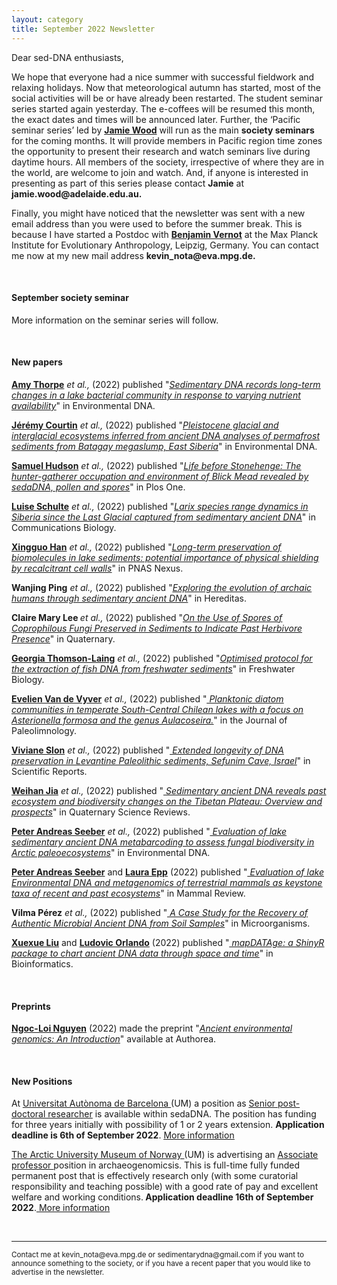 ```yaml
---
layout: category
title: September 2022 Newsletter
---
```


<div class="section">
<p>Dear sed-DNA enthusiasts,</p>

<div class="intro">
<p>We hope that everyone had a nice summer with successful fieldwork and relaxing holidays. Now that meteorological autumn has started, most of the social activities will be or have already been restarted. The student seminar series started again yesterday. The e-coffees will be resumed this month, the exact dates and times will be announced later. Further, the ‘Pacific seminar series’ led by <a href="https://www.researchgate.net/profile/Jamie-Wood-5" target="_blank"><b>Jamie Wood</b></a> will run as the main <b>society seminars</b> for the coming months. It will provide members in Pacific region time zones the opportunity to present their research and watch seminars live during daytime hours. All members of the society, irrespective of where they are in the world, are welcome to join and watch. And, if anyone is interested in presenting as part of this series please contact <b>Jamie</b> at <b>jamie.wood@adelaide.edu.au.</b></p>
<p>
Finally, you might have noticed that the newsletter was sent with a new email address than you were used to before the summer break. This is because I have started a Postdoc with <a href="https://www.eva.mpg.de/genetics/ancient-environmental-genomics/overview/" target="_blank"><b>Benjamin Vernot</b></a> at the Max Planck Institute for Evolutionary Anthropology, Leipzig, Germany. You can contact me now at my new mail address <b>kevin_nota@eva.mpg.de.</b></p>
  
<br>
<div class="intro">
<h4 class="section-title underline">September society seminar</h4><p>
  <p> More information on the seminar series will follow.</p>  
  
<br>  

<h4 class="section-title underline">New papers</h4>

<p><a href="https://www.researchgate.net/profile/Amy-Thorpe-3" target="_blank"><b>Amy Thorpe</b></a> <i>et al.,</i> (2022) published "<a href="https://doi.org/10.1002/edn3.344" target="_blank"><u><i>Sedimentary DNA records long-term changes in a lake bacterial community in response to varying nutrient availability</i></u></a>" in Environmental DNA.</p>

<p><a href="https://www.researchgate.net/profile/Jeremy-Courtin" target="_blank"><b>Jérémy Courtin</b></a> <i>et al.,</i> (2022) published "<a href="https://doi.org/10.1002/edn3.336" target="_blank"><u><i>Pleistocene glacial and interglacial ecosystems inferred from ancient DNA analyses of permafrost sediments from Batagay megaslump, East Siberia</i></u></a>" in Environmental DNA.</p>

<p><a href="https://www.researchgate.net/profile/Sam-Hudson-9" target="_blank"><b>Samuel Hudson</b></a> <i>et al.,</i> (2022) published "<a href="https://doi.org/10.1371/journal.pone.0266789" target="_blank"><u><i>Life before Stonehenge: The hunter-gatherer occupation and environment of Blick Mead revealed by sedaDNA, pollen and spores</i></u></a>" in Plos One.</p>

<p><a href="https://www.researchgate.net/profile/Luise-Schulte" target="_blank"><b>Luise Schulte</b></a> <i>et al.,</i> (2022) published "<a href="https://doi.org/10.1038/s42003-022-03455-0" target="_blank"><u><i>Larix species range dynamics in Siberia since the Last Glacial captured from sedimentary ancient DNA</i></u></a>" in Communications Biology.</p>

<p><a href="https://www.researchgate.net/profile/Xingguo-Han" target="_blank"><b>Xingguo Han</b></a> <i>et al.,</i> (2022) published "<a href="https://doi.org/10.1093/pnasnexus/pgac076" target="_blank"><u><i>Long-term preservation of biomolecules in lake sediments: potential importance of physical shielding by recalcitrant cell walls</i></u></a>" in PNAS Nexus.</p>

<p><b>Wanjing Ping</b> <i>et al.,</i> (2022) published "<a href="10.16288/j.yczz.22-032" target="_blank"><u><i>Exploring the evolution of archaic humans through sedimentary ancient DNA</i></u></a>" in Hereditas.</p>

<p><b>Claire Mary Lee </b><i>et al.,</i> (2022) published "<a href="https://doi.org/10.3390/quat5030030" target="_blank"><u><i>On the Use of Spores of Coprophilous Fungi Preserved in Sediments to Indicate Past Herbivore Presence</i></u></a>" in Quaternary.</p>

<p><a href="https://www.researchgate.net/profile/Georgia-Thomson-Laing" target="_blank"><b>Georgia Thomson-Laing</b></a> <i>et al.,</i> (2022) published "<a href="https://doi.org/10.1111/fwb.13962" target="_blank"><u><i>Optimised protocol for the extraction of fish DNA from freshwater sediments</i></u></a>" in Freshwater Biology.</p>

<p><a href="https://www.researchgate.net/profile/Evelien-Van-De-Vyver" target="_blank"><b>Evelien Van de Vyver</b></a> <i>et al.,</i> (2022) published "<a href="https://doi.org/10.1007/s10933-022-00247-8" target="_blank"><u><i> Planktonic diatom communities in temperate South-Central Chilean lakes with a focus on Asterionella formosa and the genus Aulacoseira.</i></u></a>" in the Journal of Paleolimnology.</p>

<p><a href="https://www.slonlab.com" target="_blank"><b>Viviane Slon</b></a> <i>et al.,</i> (2022) published "<a href="https://doi.org/10.1038/s41598-022-17399-2" target="_blank"><u><i> Extended longevity of DNA preservation in Levantine Paleolithic sediments, Sefunim Cave, Israel</i></u></a>" in Scientific Reports.</p>

<p><a href="https://www.researchgate.net/profile/Weihan-Jia-3" target="_blank"><b>Weihan Jia</b></a> <i>et al.,</i> (2022) published "<a href="https://doi.org/10.1016/j.quascirev.2022.107703" target="_blank"><u><i> Sedimentary ancient DNA reveals past ecosystem and biodiversity changes on the Tibetan Plateau: Overview and prospects</i></u></a>" in Quaternary Science Reviews.</p>

<p><a href="https://www.researchgate.net/profile/Peter-Seeber" target="_blank"><b>Peter Andreas Seeber</b></a> <i>et al.,</i> (2022) published "<a href="https://doi.org/10.1002/edn3.315" target="_blank"><u><i> Evaluation of lake sedimentary ancient DNA metabarcoding to assess fungal biodiversity in Arctic paleoecosystems</i></u></a>" in Environmental DNA.</p>

<p><a href="https://www.researchgate.net/profile/Peter-Seeber" target="_blank"><b>Peter Andreas Seeber</b></a> and <a href="https://www.researchgate.net/profile/Laura-Epp" target="_blank"><b>Laura Epp</b></a> (2022) published "<a href="https://doi.org/10.1111/mam.12302" target="_blank"><u><i> Evaluation of lake Environmental DNA and metagenomics of terrestrial mammals as keystone taxa of recent and past ecosystems</i></u></a>" in Mammal Review.</p>

<p><b>Vilma Pérez</b><i> et al.,</i> (2022) published "<a href="https://doi.org/10.3390/microorganisms10081623" target="_blank"><u><i> A Case Study for the Recovery of Authentic Microbial Ancient DNA from Soil Samples</i></u></a>" in Microorganisms.</p>

<p><a href="https://www.researchgate.net/profile/Xuexue-Liu" target="_blank"><b>Xuexue Liu</b></a> and <a href="https://www.researchgate.net/profile/Ludovic-Orlando" target="_blank"><b>Ludovic Orlando</b></a> (2022) published "<a href="https://doi.org/10.1093/bioinformatics/btac425" target="_blank"><u><i> mapDATAge: a ShinyR package to chart ancient DNA data through space and time</i></u></a>" in Bioinformatics.</p>  
  
<br>
<div class="intro">
<h4 class="section-title underline">Preprints</h4>

<p><a href="https://www.researchgate.net/profile/Ngoc-Loi-Nguyen" target="_blank"><b>Ngoc-Loi Nguyen</b></a> (2022) made the preprint "<a href=" 10.22541/au.166012157.74707420/v2" target="_blank"><u><i>Ancient environmental genomics: An Introduction</i></u></a>" available at Authorea.</p>

<br>
<h4 class="section-title underline">New Positions</h4>

<p>At <a href="https://www.uab.cat/web/universitat-autonoma-de-barcelona-1345467954774.html" target="_blank"><u> Universitat Autònoma de Barcelona </u></a>(UM) a position as <a href="https://euraxess.ec.europa.eu/jobs/814987" target="_blank"><u>Senior post-doctoral researcher</u></a> is available within sedaDNA. The position has funding for three years initially with possibility of 1 or 2 years extension. <b> Application deadline is 6th of September 2022</b>. <a href="https://euraxess.ec.europa.eu/jobs/814987" target="_blank"><u> More information</u></a> </p>

<p><a href="https://en.uit.no/tmu" target="_blank"><u>The Arctic University Museum of Norway </u></a>(UM) is advertising an <a href="https://www.jobbnorge.no/en/available-jobs/job/229371/associate-professor-in-archaeogenomics-archaeogenetics" target="_blank"><u>Associate professor </u></a> position in archaeogenomicsis. This is full-time fully funded permanent post that is effectively research only (with some curatorial responsibility and teaching possible) with a good rate of pay and excellent welfare and working conditions.<b> Application deadline 16th of September 2022</b>.<a href="https://www.jobbnorge.no/en/available-jobs/job/229371/associate-professor-in-archaeogenomics-archaeogenetics" target="_blank"><u> More information</u></a></p>

<br>

<hr />
<p><small>Contact me at kevin_nota@eva.mpg.de or sedimentarydna@gmail.com if you want to announce something to the society, or if you have a recent paper that you would like to advertise in the newsletter.</small></p>
